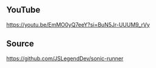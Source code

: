 ## YouTube
https://youtu.be/EmMO0yQ7eeY?si=BuN5Jr-UUUM9_rVy

## Source
https://github.com/JSLegendDev/sonic-runner

